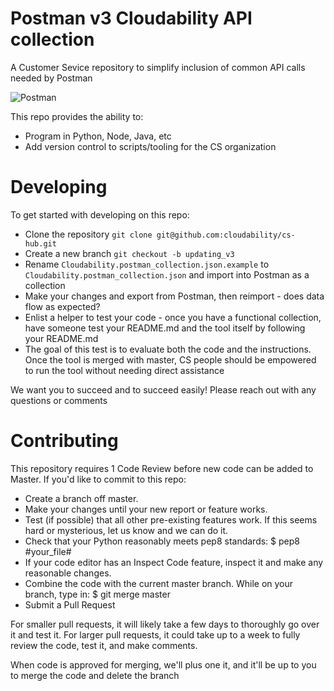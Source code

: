 # Postman v3 Cloudability API collection
A Customer Sevice repository to simplify inclusion of common API calls needed by Postman

![Postman](https://tenor.com/view/postman-letter-mail-courier-mailman-gif-12920117)


This repo provides the ability to:

- Program in Python, Node, Java, etc
- Add version control to scripts/tooling for the CS organization

# Developing

To get started with developing on this repo:

- Clone the repository 
 ```git clone git@github.com:cloudability/cs-hub.git```
- Create a new branch 
 ```git checkout -b updating_v3```
- Rename ```Cloudability.postman_collection.json.example``` to ```Cloudability.postman_collection.json``` and import into Postman as a collection
- Make your changes and export from Postman, then reimport - does data flow as expected?
- Enlist a helper to test your code - once you have a functional collection, have someone test your README.md and the tool itself by following your README.md
- The goal of this test is to evaluate both the code and the instructions.  Once the tool is merged with master, CS people should be empowered to run the tool without needing direct assistance

We want you to succeed and to succeed easily! Please reach out with any questions or comments

# Contributing

This repository requires 1 Code Review before new code can be added to Master. If you'd like to commit to this repo:

- Create a branch off master.
- Make your changes until your new report or feature works.
- Test (if possible) that all other pre-existing features work. If this seems hard or mysterious, let us know and we can do it.
- Check that your Python reasonably meets pep8 standards: $ pep8 #your_file#
- If your code editor has an Inspect Code feature, inspect it and make any reasonable changes.
- Combine the code with the current master branch. While on your branch, type in: $ git merge master
- Submit a Pull Request

For smaller pull requests, it will likely take a few days to thoroughly go over it and test it. For larger pull requests, it could take up to a week to fully review the code, test it, and make comments. 

When code is approved for merging, we'll plus one it, and it'll be up to you to merge the code and delete the branch
